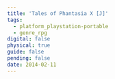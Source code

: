 ```yaml
---
title: 'Tales of Phantasia X [J]'
tags:
  - platform_playstation-portable
  - genre_rpg
digital: false
physical: true
guide: false
pending: false
date: 2014-02-11
---
```

